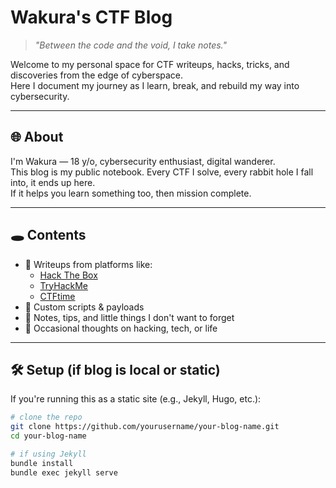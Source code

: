 # Wakura's CTF Blog

> _"Between the code and the void, I take notes."_

Welcome to my personal space for CTF writeups, hacks, tricks, and discoveries from the edge of cyberspace.  
Here I document my journey as I learn, break, and rebuild my way into cybersecurity.

---

## 🌐 About

I'm Wakura — 18 y/o, cybersecurity enthusiast, digital wanderer.  
This blog is my public notebook. Every CTF I solve, every rabbit hole I fall into, it ends up here.  
If it helps you learn something too, then mission complete.

---

## 🕳️ Contents

- 📄 Writeups from platforms like:
  - [Hack The Box](https://www.hackthebox.com/)
  - [TryHackMe](https://tryhackme.com/)
  - [CTFtime](https://ctftime.org/)
- 🔧 Custom scripts & payloads
- 🧠 Notes, tips, and little things I don't want to forget
- 💭 Occasional thoughts on hacking, tech, or life

---

## 🛠️ Setup (if blog is local or static)

If you're running this as a static site (e.g., Jekyll, Hugo, etc.):

```bash
# clone the repo
git clone https://github.com/yourusername/your-blog-name.git
cd your-blog-name

# if using Jekyll
bundle install
bundle exec jekyll serve

